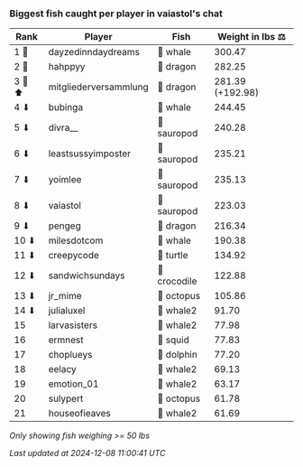 ### Biggest fish caught per player in vaiastol's chat
| Rank | Player | Fish | Weight in lbs ⚖️ |
|------|--------|-----------|---------|
| 1 🥇  | dayzedinndaydreams | 🐳 whale | 300.47 |
| 2 🥈  | hahppyy | 🐉 dragon | 282.25 |
| 3 🥉 ⬆ | mitgliederversammlung | 🐉 dragon | 281.39 (+192.98) |
| 4 ⬇ | bubinga | 🐳 whale | 244.45 |
| 5 ⬇ | divra__ | 🦕 sauropod | 240.28 |
| 6 ⬇ | leastsussyimposter | 🦕 sauropod | 235.21 |
| 7 ⬇ | yoimlee | 🦕 sauropod | 235.13 |
| 8 ⬇ | vaiastol | 🦕 sauropod | 223.03 |
| 9 ⬇ | pengeg | 🐉 dragon | 216.34 |
| 10 ⬇ | milesdotcom | 🐳 whale | 190.38 |
| 11 ⬇ | creepycode | 🐢 turtle | 134.92 |
| 12 ⬇ | sandwichsundays | 🐊 crocodile | 122.88 |
| 13 ⬇ | jr_mime | 🐙 octopus | 105.86 |
| 14 ⬇ | julialuxel | 🐋 whale2 | 91.70 |
| 15  | larvasisters | 🐋 whale2 | 77.98 |
| 16  | ermnest | 🦑 squid | 77.83 |
| 17  | choplueys | 🐬 dolphin | 77.20 |
| 18  | eelacy | 🐋 whale2 | 69.13 |
| 19  | emotion_01 | 🐋 whale2 | 63.17 |
| 20  | sulypert | 🐙 octopus | 61.78 |
| 21  | houseofieaves | 🐋 whale2 | 61.69 |

_Only showing fish weighing >= 50 lbs_

_Last updated at 2024-12-08 11:00:41 UTC_